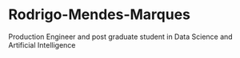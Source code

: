 # Rodrigo-Mendes-Marques

Production Engineer and post graduate student in Data Science and Artificial Intelligence
